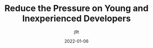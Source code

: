 ---
author: j9t
date: 2022-01-06
tags:
  - career
  - training
  - meta
target_url: https://meiert.com/en/blog/new-talent/
title: Reduce the Pressure on Young and Inexperienced Developers
---